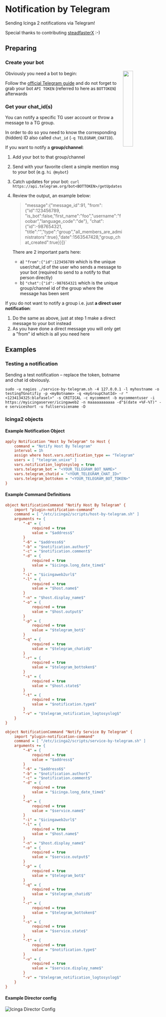 # Notification by Telegram
Sending Icinga 2 notifications via Telegram!

Special thanks to contributing [steadfasterX](https://github.com/steadfasterX) :-)


## Preparing
### Create your bot

<img src="img/Telegram.png" width="25%" align="right">

Obviously you need a bot to begin:

Follow the [official Telegram guide](https://core.telegram.org/bots) and do not forget to grab your bot `API TOKEN` (referred to here as `BOTTOKEN`) afterwards

### Get your chat_id(s)

You can notify a specific TG user account or throw a message to a TG group.

In order to do so you need to know the corresponding (hidden) ID also called `chat_id` (`-q TELEGRAM_CHATID`).

If you want to notify a **group/channel**:

1. Add your bot to that group/channel
1. Send with your favorite client a simple mention msg to your bot (e.g. `hi @mybot`)
1. Catch updates for your bot:
`curl https://api.telegram.org/bot<BOTTOKEN>/getUpdates`
1. Review the output, an example below:
   > "message":{"message_id":91, "from":{"id":123456789, "is_bot":false,"first_name":"foo","username":"foobar","language_code":"de"}, "chat":{"id":-987654321, "title":"<GROUPNAME>","type":"group","all_members_are_administrators":true},"date":1563547428,"group_chat_created":true}}]}`

    There are 2 important parts here:
     - a) `"from":{"id":123456789` which is the unique user/chat_id of the user who sends a message to your bot (required to send to a notify to that person directly)
     - b) `"chat":{"id":-987654321` which is the unique group/channel id of the group where the message has been sent

If you do not want to notify a group i.e. just **a direct user notification**:

1. Do the same as above, just at step 1 make a direct message to your bot instead
1. As you have done a direct message you will only get a "from" id which is all you need here

## Examples

### Testing a notification

Sending a test notification – replace the token, botname and chat id obviously.

`sudo -u nagios ./service-by-telegram.sh -4 127.0.0.1 -l myhostname -o testingTGnotifiy -p <myBotname> -q <myGroupChatId> -r "<1234134325:blafasel>" -s CRITICAL -c mycomment -b mycommentuser -i https://myicingaserver/icingaweb2 -n maaaaaaaaaaa -d"$(date +%F-%T)" -e serviceshort -u fullservicename -D`


### Icinga2 objects
#### Example Notification Object

```ini
apply Notification "Host by Telegram" to Host {
    command = "Notify Host By Telegram"
    interval = 1h
    assign where host.vars.notification_type == "Telegram"
    users = [ "telegram_unixe" ]
    vars.notification_logtosyslog = true
    vars.telegram_bot = "<YOUR_TELEGRAM_BOT_NAME>"
    vars.telegram_chatid = "<YOUR_TELEGRAM_CHAT_ID>"
    vars.telegram_bottoken = "<YOUR_TELEGRAM_BOT_TOKEN>"
}
```

#### Example Command Definitions

```ini
object NotificationCommand "Notify Host By Telegram" {
    import "plugin-notification-command"
    command = [ "/etc/icinga2/scripts/host-by-telegram.sh" ]
    arguments += {
        "-4" = {
            required = true
            value = "$address$"
        }
        "-6" = "$address6$"
        "-b" = "$notification.author$"
        "-c" = "$notification.comment$"
        "-d" = {
            required = true
            value = "$icinga.long_date_time$"
        }
        "-i" = "$icingaweb2url$"
        "-l" = {
            required = true
            value = "$host.name$"
        }
        "-n" = "$host.display_name$"
        "-o" = {
            required = true
            value = "$host.output$"
        }
        "-p" = {
            required = true
            value = "$telegram_bot$"
        }
        "-q" = {
            required = true
            value = "$telegram_chatid$"
        }
        "-r" = {
            required = true
            value = "$telegram_bottoken$"
        }
        "-s" = {
            required = true
            value = "$host.state$"
        }
        "-t" = {
            required = true
            value = "$notification.type$"
        }
        "-v" = "$telegram_notification_logtosyslog$"
    }
}
```

```ini
object NotificationCommand "Notify Service By Telegram" {
    import "plugin-notification-command"
    command = [ "/etc/icinga2/scripts/service-by-telegram.sh" ]
    arguments += {
        "-4" = {
            required = true
            value = "$address$"
        }
        "-6" = "$address6$"
        "-b" = "$notification.author$"
        "-c" = "$notification.comment$"
        "-d" = {
            required = true
            value = "$icinga.long_date_time$"
        }
        "-e" = {
            required = true
            value = "$service.name$"
        }
        "-i" = "$icingaweb2url$"
        "-l" = {
            required = true
            value = "$host.name$"
        }
        "-n" = "$host.display_name$"
        "-o" = {
            required = true
            value = "$service.output$"
        }
        "-p" = {
            required = true
            value = "$telegram_bot$"
        }
        "-q" = {
            required = true
            value = "$telegram_chatid$"
        }
        "-r" = {
            required = true
            value = "$telegram_bottoken$"
        }
        "-s" = {
            required = true
            value = "$service.state$"
        }
        "-t" = {
            required = true
            value = "$notification.type$"
        }
        "-u" = {
            required = true
            value = "$service.display_name$"
        }
        "-v" = "$telegram_notification_logtosyslog$"
    }
}
```
#### Example Director config

![Icinga Director Config](img/Telegram_Notification_in_Icinga_Director.jpg)
